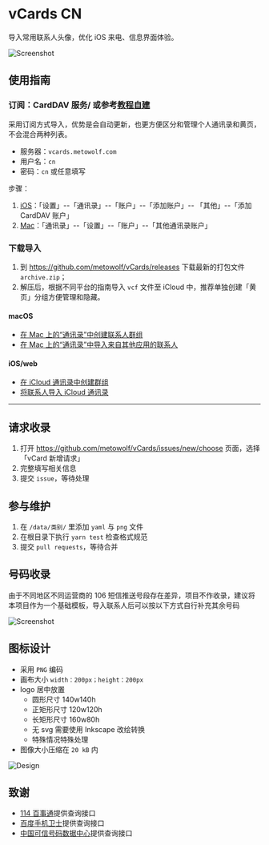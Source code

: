 vCards CN
=====

导入常用联系人头像，优化 iOS 来电、信息界面体验。

![Screenshot](https://user-images.githubusercontent.com/2666735/59692672-0b6bdf00-9218-11e9-881e-5856e263f3aa.png)

## 使用指南

### 订阅：CardDAV 服务/ 或参考[教程自建](https://github.com/metowolf/vCards/issues/208)
采用订阅方式导入，优势是会自动更新，也更方便区分和管理个人通讯录和黄页，不会混合两种列表。

 - 服务器：`vcards.metowolf.com`
 - 用户名：`cn`
 - 密码：`cn` 或任意填写

步骤：
1. [iOS](https://support.apple.com/zh-sg/guide/iphone/ipha0d932e96/ios)：「设置」--「通讯录」--「账户」--「添加账户」-- 「其他」--「添加 CardDAV 账户」
2. [Mac](https://support.apple.com/zh-cn/guide/contacts/adrb7e5aaa2a/mac)：「通讯录」--「设置」--「账户」--「其他通讯录账户」

### 下载导入

1. 到 https://github.com/metowolf/vCards/releases 下载最新的打包文件 `archive.zip`；
2. 解压后，根据不同平台的指南导入 `vcf` 文件至 iCloud 中，推荐单独创建「黄页」分组方便管理和隐藏。

#### macOS
 - [在 Mac 上的“通讯录”中创建联系人群组](https://support.apple.com/zh-cn/guide/contacts/adrb3280fe91/12.0/mac/10.14)
 - [在 Mac 上的“通讯录”中导入来自其他应用的联系人](https://support.apple.com/zh-cn/guide/contacts/adrbk1457/mac)

#### iOS/web
 - [在 iCloud 通讯录中创建群组](https://support.apple.com/kb/PH2667?locale=zh_CN)
 - [将联系人导入 iCloud 通讯录](https://support.apple.com/kb/ph3605?locale=zh_CN)

----

## 请求收录

 1. 打开 https://github.com/metowolf/vCards/issues/new/choose 页面，选择「vCard 新增请求」
 2. 完整填写相关信息
 3. 提交 `issue`，等待处理

## 参与维护

 1. 在 `/data/类别/` 里添加 `yaml` 与 `png` 文件
 2. 在根目录下执行 `yarn test` 检查格式规范
 3. 提交 `pull requests`，等待合并

## 号码收录

由于不同地区不同运营商的 106 短信推送号段存在差异，项目不作收录，建议将本项目作为一个基础模板，导入联系人后可以按以下方式自行补充其余号码

![Screenshot](https://user-images.githubusercontent.com/2666735/59747105-ccd33480-92aa-11e9-90e0-93f295dcb504.png)


## 图标设计

 - 采用 `PNG` 编码
 - 画布大小 `width：200px；height：200px`
 - logo 居中放置
   - 圆形尺寸 140w140h
   - 正矩形尺寸 120w120h
   - 长矩形尺寸 160w80h
   - 无 svg 需要使用 Inkscape 改绘转换
   - 特殊情况特殊处理
 - 图像大小压缩在 `20 kB` 内

![Design](https://user-images.githubusercontent.com/2666735/60966995-224fae00-a34c-11e9-970c-ea5fa15186c6.png)

## 致谢

 - [114 百事通](http://www.114best.com/)提供查询接口
 - [百度手机卫士](https://haoma.baidu.com/yellowPage)提供查询接口
 - [中国可信号码数据中心](https://www.kexinhaoma.org/)提供查询接口

